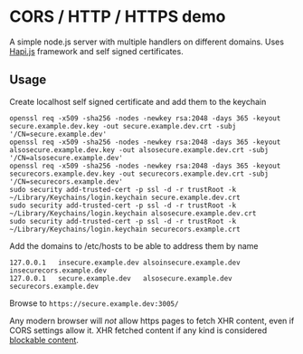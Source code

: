 # CORS / HTTP / HTTPS demo

A simple node.js server with multiple handlers on different domains. Uses [Hapi.js](http://hapijs.com) framework and self signed certificates.

## Usage

Create localhost self signed certificate and add them to the keychain

```
openssl req -x509 -sha256 -nodes -newkey rsa:2048 -days 365 -keyout secure.example.dev.key -out secure.example.dev.crt -subj '/CN=secure.example.dev'
openssl req -x509 -sha256 -nodes -newkey rsa:2048 -days 365 -keyout alsosecure.example.dev.key -out alsosecure.example.dev.crt -subj '/CN=alsosecure.example.dev'
openssl req -x509 -sha256 -nodes -newkey rsa:2048 -days 365 -keyout securecors.example.dev.key -out securecors.example.dev.crt -subj '/CN=securecors.example.dev'
sudo security add-trusted-cert -p ssl -d -r trustRoot -k ~/Library/Keychains/login.keychain secure.example.dev.crt
sudo security add-trusted-cert -p ssl -d -r trustRoot -k ~/Library/Keychains/login.keychain alsosecure.example.dev.crt
sudo security add-trusted-cert -p ssl -d -r trustRoot -k ~/Library/Keychains/login.keychain securecors.example.crt
```

Add the domains to /etc/hosts to be able to address them by name

```
127.0.0.1   insecure.example.dev alsoinsecure.example.dev insecurecors.example.dev
127.0.0.1   secure.example.dev   alsosecure.example.dev   securecors.example.dev
```

Browse to `https://secure.example.dev:3005/`

Any modern browser will *not* allow https pages to fetch XHR content, even if CORS settings allow it. XHR fetched content if any kind is considered [blockable content](https://w3c.github.io/webappsec-mixed-content/#category-blockable).
